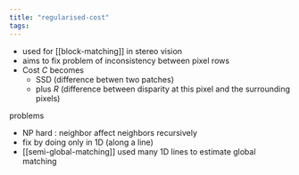```yaml
---
title: "regularised-cost"
tags: 
---
```

- used for [[block-matching]] in stereo vision
- aims to fix problem of inconsistency between pixel rows
- Cost $C$ becomes 
	- SSD (difference betwen two patches)
	- plus $R$ (difference between disparity at this pixel and the surrounding pixels)

problems
- NP hard : neighbor affect neighbors recursively
- fix by doing only in 1D (along a line)
- [[semi-global-matching]] used many 1D lines to estimate global matching